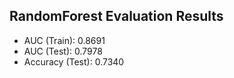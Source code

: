 ## RandomForest Evaluation Results
- AUC (Train): 0.8691
- AUC (Test): 0.7978
- Accuracy (Test): 0.7340

